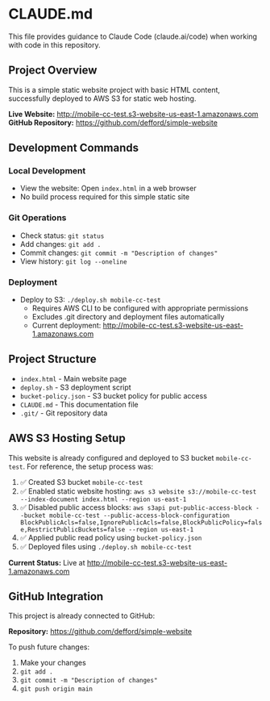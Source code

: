 # CLAUDE.md

This file provides guidance to Claude Code (claude.ai/code) when working with code in this repository.

## Project Overview
This is a simple static website project with basic HTML content, successfully deployed to AWS S3 for static web hosting.

**Live Website:** http://mobile-cc-test.s3-website-us-east-1.amazonaws.com  
**GitHub Repository:** https://github.com/defford/simple-website

## Development Commands

### Local Development
- View the website: Open `index.html` in a web browser
- No build process required for this simple static site

### Git Operations
- Check status: `git status`
- Add changes: `git add .`
- Commit changes: `git commit -m "Description of changes"`
- View history: `git log --oneline`

### Deployment
- Deploy to S3: `./deploy.sh mobile-cc-test`
  - Requires AWS CLI to be configured with appropriate permissions
  - Excludes .git directory and deployment files automatically
  - Current deployment: http://mobile-cc-test.s3-website-us-east-1.amazonaws.com

## Project Structure
- `index.html` - Main website page
- `deploy.sh` - S3 deployment script
- `bucket-policy.json` - S3 bucket policy for public access
- `CLAUDE.md` - This documentation file
- `.git/` - Git repository data

## AWS S3 Hosting Setup
This website is already configured and deployed to S3 bucket `mobile-cc-test`. For reference, the setup process was:

1. ✅ Created S3 bucket `mobile-cc-test`
2. ✅ Enabled static website hosting: `aws s3 website s3://mobile-cc-test --index-document index.html --region us-east-1`
3. ✅ Disabled public access blocks: `aws s3api put-public-access-block --bucket mobile-cc-test --public-access-block-configuration BlockPublicAcls=false,IgnorePublicAcls=false,BlockPublicPolicy=false,RestrictPublicBuckets=false --region us-east-1`
4. ✅ Applied public read policy using `bucket-policy.json`
5. ✅ Deployed files using `./deploy.sh mobile-cc-test`

**Current Status:** Live at http://mobile-cc-test.s3-website-us-east-1.amazonaws.com

## GitHub Integration
This project is already connected to GitHub:

**Repository:** https://github.com/defford/simple-website

To push future changes:
1. Make your changes
2. `git add .`
3. `git commit -m "Description of changes"`
4. `git push origin main`